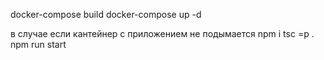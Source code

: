docker-compose build
docker-compose up -d 

в случае если кантейнер с приложением не подымается
npm i
tsc =p .
npm run start
